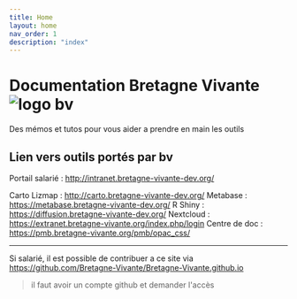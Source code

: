 ```yaml
---
title: Home
layout: home
nav_order: 1
description: "index"
---
```

# Documentation Bretagne Vivante ![logo bv](https://www.bretagne-vivante.org/wp-content/uploads/2022/06/logo_BV3-1.png)

Des mémos et tutos pour vous aider a prendre en main les outils 

## Lien vers outils portés par bv

Portail salarié : http://intranet.bretagne-vivante-dev.org/

Carto Lizmap : http://carto.bretagne-vivante-dev.org/
Metabase : https://metabase.bretagne-vivante-dev.org/
R Shiny : https://diffusion.bretagne-vivante-dev.org/
Nextcloud : https://extranet.bretagne-vivante.org/index.php/login
Centre de doc : https://pmb.bretagne-vivante.org/pmb/opac_css/



----
Si salarié, il est possible de contribuer a ce site via https://github.com/Bretagne-Vivante/Bretagne-Vivante.github.io
> il faut avoir un compte github et demander l'accès 
